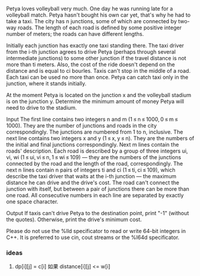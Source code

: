 Petya loves volleyball very much. One day he was running late for a volleyball match. Petya hasn't bought his own car yet, that's why he had to take a taxi. The city has n junctions, some of which are connected by two-way roads. The length of each road is defined by some positive integer number of meters; the roads can have different lengths.

Initially each junction has exactly one taxi standing there. The taxi driver from the i-th junction agrees to drive Petya (perhaps through several intermediate junctions) to some other junction if the travel distance is not more than ti meters. Also, the cost of the ride doesn't depend on the distance and is equal to ci bourles. Taxis can't stop in the middle of a road. Each taxi can be used no more than once. Petya can catch taxi only in the junction, where it stands initially.

At the moment Petya is located on the junction x and the volleyball stadium is on the junction y. Determine the minimum amount of money Petya will need to drive to the stadium.

Input
The first line contains two integers n and m (1 ≤ n ≤ 1000, 0 ≤ m ≤ 1000). They are the number of junctions and roads in the city correspondingly. The junctions are numbered from 1 to n, inclusive. The next line contains two integers x and y (1 ≤ x, y ≤ n). They are the numbers of the initial and final junctions correspondingly. Next m lines contain the roads' description. Each road is described by a group of three integers ui, vi, wi (1 ≤ ui, vi ≤ n, 1 ≤ wi ≤ 109) — they are the numbers of the junctions connected by the road and the length of the road, correspondingly. The next n lines contain n pairs of integers ti and ci (1 ≤ ti, ci ≤ 109), which describe the taxi driver that waits at the i-th junction — the maximum distance he can drive and the drive's cost. The road can't connect the junction with itself, but between a pair of junctions there can be more than one road. All consecutive numbers in each line are separated by exactly one space character.

Output
If taxis can't drive Petya to the destination point, print "-1" (without the quotes). Otherwise, print the drive's minimum cost.

Please do not use the %lld specificator to read or write 64-bit integers in С++. It is preferred to use cin, cout streams or the %I64d specificator.

### ideas
1. dp[i][j] = c[i] 如果 distance[i][j] <= w[i]